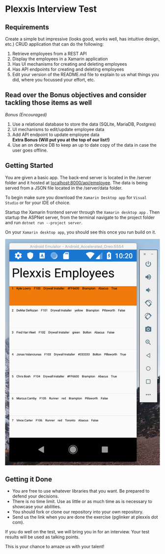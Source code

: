 # Plexxis Interview Test
## Requirements
Create a simple but impressive (looks good, works well, has intuitive design, etc.) CRUD application that can do the following:
 
1) Retrieve employees from a REST API    
2) Display the employees in a Xamarin application     
3) Has UI mechanisms for creating and deleting employees    
4) Has API endpoints for creating and deleting employees    
5) Edit your version of the README.md file to explain to us what things you did, where you focussed your effort, etc.  
 
## Read over the Bonus objectives and consider tackling those items as well
 
_Bonus (Encouraged)_   
1) Use a relational database to store the data (SQLite, MariaDB, Postgres)   
2) UI mechanisms to edit/update employee data   
3) Add API endpoint to update employee data   
**Extra Bonus (Will put you at the top of our list!)**    
4) Use an on device DB to keep an up to date copy of the data in case the user goes offline.

## Getting Started
 
You are given a basic app. The back-end server is located in the /server folder and it hosted at <localhost:8000/api/employee>.  The data is being served from a JSON file located in the /server/data folder.  
 
To begin make sure you download the `Xamarin Desktop app` for `Visual Studio` or for your IDE of choice. 
 
Startup the Xamarin frontend server through the `Xamarin desktop app` .
Then startup the ASPNet server, from the terminal navigate to the project folder and run `dotnet run --project server`.

On your `Xamarin desktop app`, you should see this once you run build on it. 

![Alt text]( /phone.png "This is what it should look like.")
 
## Getting it Done
- You are free to use whatever libraries that you want. Be prepared to defend your decisions.
- There is no time limit. Use as little or as much time as is necessary to showcase your abilities.
- You should fork or clone our repository into your own repository.
- Send us the link when you are done the exercise (pglinker at plexxis dot com).

If you do well on the test, we will bring you in for an interview. Your test results will be used as talking points.

This is your chance to amaze us with your talent!
